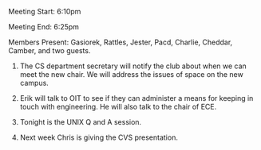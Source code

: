 Meeting Start: 6:10pm </p><p>
Meeting End: 6:25pm </p><p>
Members Present: Gasiorek, Rattles, Jester, Pacd, Charlie, Cheddar, Camber, and two guests. </p><p>
1. The CS department secretary will notify the club about when we can meet the new chair. We will address the issues of space on the new campus. </p><p>
2. Erik will talk to OIT to see if they can administer a means for keeping in touch with engineering. He will also talk to the chair of ECE. </p><p>
3. Tonight is the UNIX Q and A session. </p><p>
4. Next week Chris is giving the CVS presentation.</p>
